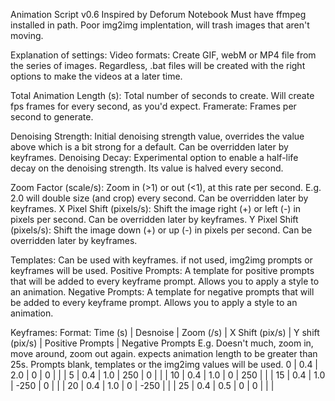 Animation Script v0.6
Inspired by Deforum Notebook
Must have ffmpeg installed in path.
Poor img2img implentation, will trash images that aren't moving.

Explanation of settings:
Video formats:
 Create GIF, webM or MP4 file from the series of images. Regardless, .bat files will be created with the right options to make the videos at a later time.

Total Animation Length (s):
 Total number of seconds to create. Will create fps frames for every second, as you'd expect.
Framerate:
 Frames per second to generate.

Denoising Strength:
 Initial denoising strength value, overrides the value above which is a bit strong for a default. Can be overridden later by keyframes.
Denoising Decay:
 Experimental option to enable a half-life decay on the denoising strength. Its value is halved every second.

Zoom Factor (scale/s):
 Zoom in (>1) or out (<1), at this rate per second. E.g. 2.0 will double size (and crop) every second. Can be overridden later by keyframes.
X Pixel Shift (pixels/s):
 Shift the image right (+) or left (-) in pixels per second. Can be overridden later by keyframes.
Y Pixel Shift (pixels/s):
 Shift the image down (+) or up (-) in pixels per second. Can be overridden later by keyframes.

Templates: Can be used with keyframes. if not used, img2img prompts or keyframes will be used.
Positive Prompts:
 A template for positive prompts that will be added to every keyframe prompt. Allows you to apply a style to an animation.
Negative Prompts:
 A template for negative prompts that will be added to every keyframe prompt. Allows you to apply a style to an animation.

Keyframes:
Format: Time (s) | Desnoise | Zoom (/s) | X Shift (pix/s) | Y shift (pix/s) | Positive Prompts | Negative Prompts
E.g. Doesn't much, zoom in, move around, zoom out again. expects animation length to be greater than 25s. Prompts blank, templates or the img2img values will be used.
  0 | 0.4 | 2.0 |    0 |    0 | | |
  5 | 0.4 | 1.0 |  250 |    0 | | |
 10 | 0.4 | 1.0 |    0 |  250 | | |
 15 | 0.4 | 1.0 | -250 |    0 | | |
 20 | 0.4 | 1.0 |    0 | -250 | | |
 25 | 0.4 | 0.5 |    0 |    0 | | |
